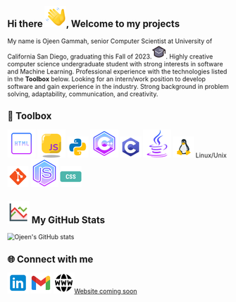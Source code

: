 ## Hi there ![](wave.png), Welcome to my projects

My name is Ojeen Gammah, senior Computer Scientist at University of California San Diego, graduating this Fall of 2023.![](g.png). Highly creative computer science undergraduate student with strong interests in software and Machine Learning. Professional experience with the technologies listed in the **Toolbox** below. Looking for an intern/work position to develop software and gain experience in the industry. Strong background in problem solving, adaptability, communication, and creativity.

## 🔧 Toolbox

![](html,png.png)
![](javascript.png)
![](python.png) 
![](c++.png)
![](c.png) 
![](java.png)
![](unix-linux.png) Linux/Unix
![](git.png)
![](node.png)
![](css.png) 

## ![](stock.png) My GitHub Stats

![Ojeen's GitHub stats](https://github-readme-stats.vercel.app/api?username=ojeengammah&show_icons=true&theme=radical)

## 🌐 Connect with me

[![Twitter Logo](link.png)](https://www.linkedin.com/in/ojeengammah/)
[![Gmail!](gmail.png)](mailto:ogammah@ucsd.edu)
[![Website](w.png)Website coming soon]()

